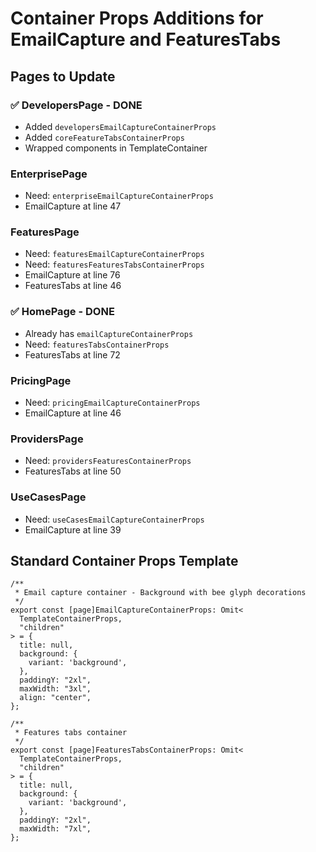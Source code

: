 # Container Props Additions for EmailCapture and FeaturesTabs

## Pages to Update

### ✅ DevelopersPage - DONE
- Added `developersEmailCaptureContainerProps`
- Added `coreFeatureTabsContainerProps`
- Wrapped components in TemplateContainer

### EnterprisePage
- Need: `enterpriseEmailCaptureContainerProps`
- EmailCapture at line 47

### FeaturesPage
- Need: `featuresEmailCaptureContainerProps`
- Need: `featuresFeaturesTabsContainerProps`
- EmailCapture at line 76
- FeaturesTabs at line 46

### ✅ HomePage - DONE
- Already has `emailCaptureContainerProps`
- Need: `featuresTabsContainerProps`
- FeaturesTabs at line 72

### PricingPage
- Need: `pricingEmailCaptureContainerProps`
- EmailCapture at line 46

### ProvidersPage
- Need: `providersFeaturesContainerProps`
- FeaturesTabs at line 50

### UseCasesPage
- Need: `useCasesEmailCaptureContainerProps`
- EmailCapture at line 39

## Standard Container Props Template

```tsx
/**
 * Email capture container - Background with bee glyph decorations
 */
export const [page]EmailCaptureContainerProps: Omit<
  TemplateContainerProps,
  "children"
> = {
  title: null,
  background: {
    variant: 'background',
  },
  paddingY: "2xl",
  maxWidth: "3xl",
  align: "center",
};

/**
 * Features tabs container
 */
export const [page]FeaturesTabsContainerProps: Omit<
  TemplateContainerProps,
  "children"
> = {
  title: null,
  background: {
    variant: 'background',
  },
  paddingY: "2xl",
  maxWidth: "7xl",
};
```
